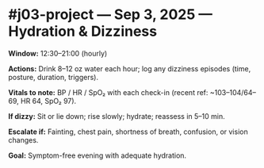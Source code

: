 # #j03-project — Sep 3, 2025 — Hydration & Dizziness

**Window:** 12:30–21:00 (hourly)

**Actions:** Drink 8–12 oz water each hour; log any dizziness episodes (time, posture, duration, triggers).

**Vitals to note:** BP / HR / SpO₂ with each check-in (recent ref: ~103–104/64–69, HR 64, SpO₂ 97).

**If dizzy:** Sit or lie down; rise slowly; hydrate; reassess in 5–10 min.

**Escalate if:** Fainting, chest pain, shortness of breath, confusion, or vision changes.

**Goal:** Symptom-free evening with adequate hydration.
